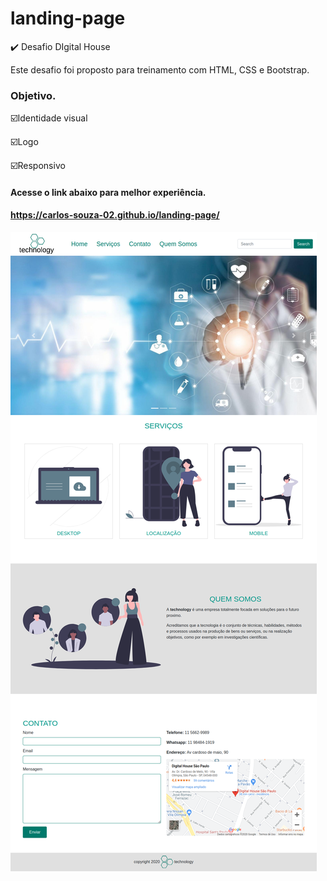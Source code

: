 # landing-page

:heavy_check_mark: Desafio DIgital House

Este desafio foi proposto para treinamento com HTML, CSS e Bootstrap.

### Objetivo.

  :ballot_box_with_check:Identidade visual
  
  :ballot_box_with_check:Logo
  
  :ballot_box_with_check:Responsivo


#### Acesse o link abaixo para melhor experiência.
#### https://carlos-souza-02.github.io/landing-page/

![Imagém da página](https://github.com/carlos-souza-02/landing-page/blob/master/Screenshot.png)

